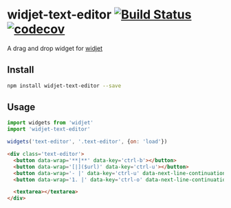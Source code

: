 # widjet-text-editor [![Build Status](https://travis-ci.org/abe33/widjet-text-editor.svg?branch=master)](https://travis-ci.org/abe33/widjet-text-editor) [![codecov](https://codecov.io/gh/abe33/widjet-text-editor/branch/master/graph/badge.svg)](https://codecov.io/gh/abe33/widjet-text-editor)

A drag and drop widget for [widjet](https://github.com/abe33/widjet)

## Install

```sh
npm install widjet-text-editor --save
```

## Usage

```js
import widgets from 'widjet'
import 'widjet-text-editor'

widgets('text-editor', '.text-editor', {on: 'load'})
```

```html
<div class='text-editor'>
  <button data-wrap='**|**' data-key='ctrl-b'></button>
  <button data-wrap='[|]($url)' data-key='ctrl-u'></button>
  <button data-wrap='- |' data-key='ctrl-u' data-next-line-continuation='- '></button>
  <button data-wrap='1. |' data-key='ctrl-o' data-next-line-continuation='orderedList'></button>

  <textarea></textarea>
</div>
```

